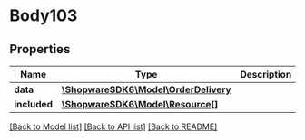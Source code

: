 # Body103

## Properties
Name | Type | Description | Notes
------------ | ------------- | ------------- | -------------
**data** | [**\ShopwareSDK6\Model\OrderDelivery**](OrderDelivery.md) |  | [optional] 
**included** | [**\ShopwareSDK6\Model\Resource[]**](Resource.md) |  | [optional] 

[[Back to Model list]](../../README.md#documentation-for-models) [[Back to API list]](../../README.md#documentation-for-api-endpoints) [[Back to README]](../../README.md)

